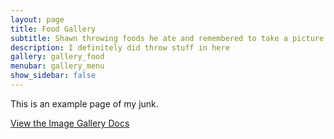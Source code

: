 ```yaml
---
layout: page
title: Food Gallery
subtitle: Shawn throwing foods he ate and remembered to take a picture of in here
description: I definitely did throw stuff in here
gallery: gallery_food
menubar: gallery_menu
show_sidebar: false
---
```


This is an example page of my junk. 

[View the Image Gallery Docs](/bulma-clean-theme/docs/image-gallery/)